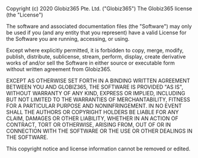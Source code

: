 Copyright (c) 2020 Globiz365 Pte. Ltd. ("Globiz365")
The Globiz365 license (the "License")

The software and associated documentation files (the "Software") may only be used if you (and any entity that you represent) have a valid License for the Software you are running, accessing, or using.

Except where explicitly permitted, it is forbidden to copy, merge, modify, publish, distribute, sublicense, stream, perform, display, create derivative works of and/or sell the Software in either source or executable form without written agreement from Globiz365.

EXCEPT AS OTHERWISE SET FORTH IN A BINDING WRITTEN AGREEMENT BETWEEN YOU AND GLOBIZ365, THE SOFTWARE IS PROVIDED "AS IS", WITHOUT WARRANTY OF ANY KIND, EXPRESS OR IMPLIED, INCLUDING BUT NOT LIMITED TO THE WARRANTIES OF MERCHANTABILITY, FITNESS FOR A PARTICULAR PURPOSE AND NONINFRINGEMENT. IN NO EVENT SHALL THE AUTHORS OR COPYRIGHT HOLDERS BE LIABLE FOR ANY CLAIM, DAMAGES OR OTHER LIABILITY, WHETHER IN AN ACTION OF CONTRACT, TORT OR OTHERWISE, ARISING FROM, OUT OF OR IN CONNECTION WITH THE SOFTWARE OR THE USE OR OTHER DEALINGS IN THE SOFTWARE.

This copyright notice and license information cannot be removed or edited.